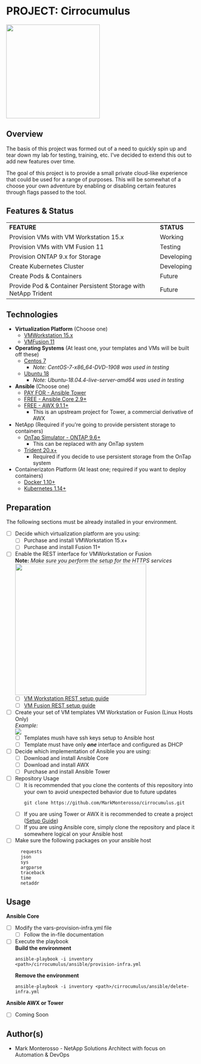 # PROJECT: Cirrocumulus
<img src="https://github.com/MarkMonterosso/vm-deployment/blob/master/imgs/cirrocumulus.jpeg" width=250>

## Overview
The basis of this project was formed out of a need to quickly spin up and tear down my lab for testing, training, etc. I've
decided to extend this out to add new features over time. 

The goal of this project is to provide a small private cloud-like experience that could be used for a range of purposes. This will
be somewhat of a choose your own adventure by enabling or disabling certain features through flags passed to the tool.

## Features & Status

<table>
    <tr><td><b>FEATURE</td><td><b>STATUS</td></tr>
    <tr><td>Provision VMs with VM Workstation 15.x </td><td>Working</td></tr>
    <tr><td>Provision VMs with VM Fusion 11 </td><td>Testing</td></tr>
    <tr><td>Provision ONTAP 9.x for Storage </td><td>Developing</td></tr>
    <tr><td>Create Kubernetes Cluster </td><td>Developing</td></tr>
    <tr><td>Create Pods & Containers </td><td>Future</td></tr>
    <tr><td>Provide Pod & Container Persistent Storage with NetApp Trident </td><td>Future</td></tr>
</table>

## Technologies

+ __Virtualization Platform__ (Choose one)
  +  <a href="https://www.vmware.com/products/workstation-pro/workstation-pro-evaluation.html">VMWorkstation 15.x</a> 
  +  <a href="https://www.vmware.com/go/downloadfusion">VMFusion 11</a>
+  __Operating Systems__ (At least one, your templates and VMs will be built off these)
   +  <a href="https://wiki.centos.org/Download">Centos 7</a>
      +  _Note: CentOS-7-x86_64-DVD-1908 was used in testing_
   +  <a href="http://releases.ubuntu.com/">Ubuntu 18</a>
      +  _Note: Ubuntu-18.04.4-live-server-amd64 was used in testing_
+ __Ansible__ (Choose one)
  + <a href="https://docs.ansible.com/">PAY FOR - Ansible Tower</a>
  + <a href="https://docs.ansible.com/">FREE - Ansible Core 2.9+</a>
  + <a href="https://github.com/ansible/awx">FREE - AWX 9.1.1+</a> 
    + This is an upstream project for Tower, a commercial derivative of AWX 
+ NetApp (Required if you're going to provide persistent storage to containers)
  + <a href="https://mysupport.netapp.com/site/tools/tool-eula/5e31797415040d3cce0033d3">OnTap Simulator - ONTAP 9.6+</a>
    + This can be replaced with any OnTap system
  + <a href="https://netapp-trident.readthedocs.io/en/stable-v20.01/">Trident 20.x+</a>
    + Required if you decide to use persistent storage from the OnTap system
+ Containerizaton Platform (At least one; required if you want to deploy containers)
  + <a href="https://www.docker.com/">Docker 1.10+</a> 
  + <a href="https://kubernetes.io/">Kubernetes 1.14+</a>
  
## Preparation
The following sections must be already installed in your environment.
- [ ] Decide which virtualization platform are you using:
  - [ ] Purchase and install VMWorkstation 15.x+
  - [ ] Purchase and install Fusion 11+
- [ ] Enable the REST interface for VMWorkstation or Fusion
    <br>__Note:__ _Make sure you perform the setup for the HTTPS services_<br>
    <img src="https://github.com/MarkMonterosso/vm-deployment/blob/master/imgs/vmworkstation/vmworkstation_rest.PNG" width=350>
  - [ ] <a href="https://docs.vmware.com/en/VMware-Workstation-Pro/15.0/com.vmware.ws.using.doc/GUID-C3361DF5-A4C1-432E-850C-8F60D83E5E2B.html">VM Workstation REST setup guide</a>
  - [ ] <a href="https://docs.vmware.com/en/VMware-Fusion/11/com.vmware.fusion.using.doc/GUID-63847178-3425-4D92-A043-EFBC1251C606.html">VM Fusion REST setup guide</a>
- [ ] Create your set of VM templates VM Workstation or Fusion (Linux Hosts Only)
        <br>_Example:<br> <img src="https://github.com/MarkMonterosso/vm-deployment/blob/master/imgs/vmworkstation/vmworkstation_templates.PNG"/>_
  - [ ] Templates mush have ssh keys setup to Ansible host
  - [ ] Template must have only _**one**_ interface and configured as DHCP

- [ ] Decide which implementation of Ansible you are using:
  - [ ] Download and install Ansible Core
  - [ ] Download and install AWX
  - [ ] Purchase and install Ansible Tower
- [ ] Repository Usage
  - [ ] It is recommended that you clone the contents of this repository into your own to avoid unexpected behavior due to future updates
    ```
    git clone https://github.com/MarkMonterosso/cirrocumulus.git    
    ```  
  - [ ] If you are using Tower or AWX it is recommended to create a project (<a href="https://github.com/MarkMonterosso/vm-deployment/blob/master/TOWER_AWX.md">Setup Guide</a>)
  - [ ] If you are using Ansible core, simply clone the repository and place it somewhere logical on your Ansible host
- [ ] Make sure the following packages on your ansible host
  ```
    requests 
    json 
    sys 
    argparse
    traceback
    time
    netaddr
  ```
  
## Usage
__Ansible Core__
- [ ] Modify the vars-provision-infra.yml file
  - [ ] Follow the in-file documentation
- [ ] Execute the playbook<br>
    __Build the environment__
    ```
    ansible-playbook -i inventory <path>/cirrocumulus/ansible/provision-infra.yml    
    ```
    __Remove the environment__
    ```
    ansible-playbook -i inventory <path>/cirrocumulus/ansible/delete-infra.yml    
    ```
__Ansible AWX or Tower__<br>
- [ ] Coming Soon

## Author(s)
+ Mark Monterosso - NetApp Solutions Architect with focus on Automation & DevOps